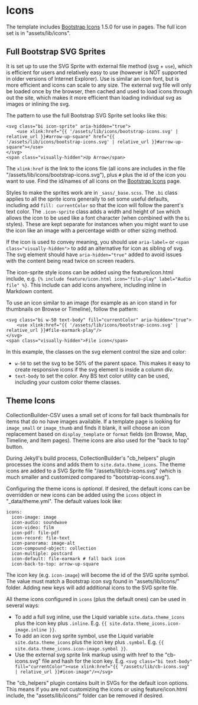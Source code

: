# Icons

The template includes [Bootstrap Icons](https://icons.getbootstrap.com/) 1.5.0 for use in pages. 
The full icon set is in "assets/lib/icons".

## Full Bootstrap SVG Sprites

It is set up to use the SVG Sprite with external file method (svg + `use`), which is efficient for users and relatively easy to use (however is NOT supported in older versions of Internet Explorer). 
Use is similar an icon font, but is more efficient and icons can scale to any size.
The external svg file will only be loaded once by the browser, then cached and used to load icons through out the site, which makes it more efficient than loading individual svg as images or inlining the svg.

The pattern to use the full Bootstrap SVG Sprite set looks like this:

```
<svg class="bi icon-sprite" aria-hidden="true">
    <use xlink:href="{{ '/assets/lib/icons/bootstrap-icons.svg' | relative_url }}#arrow-up-square" href="{{ '/assets/lib/icons/bootstrap-icons.svg' | relative_url }}#arrow-up-square"></use>
</svg>
<span class="visually-hidden">Up Arrow</span>
```

The `xlink:href` is the link to the icons file (all icons are includes in the file "/assets/lib/icons/bootstrap-icons.svg"), plus `#` plus the id of the icon you want to use. 
Find the id/names of all icons on the [Bootstrap Icons](https://icons.getbootstrap.com/) page.

Styles to make the sprites work are in `_sass/_base.scss`. 
The `.bi` class applies to all the sprite icons generally to set some useful defaults, including add `fill: currentColor` so that the icon will follow the parent's text color.
The `.icon-sprite` class adds a width and height of `1em` which allows the icon to be used like a font character (when combined with the `bi` styles).
These are kept separate for instances when you might want to use the icon like an image with a percentage width or other sizing method.

If the icon is used to convey meaning, you should use `aria-label=` or `<span class="visually-hidden">` to add an alternative for icon as sibling of svg.
The svg element should have `aria-hidden="true"` added to avoid issues with the content being read twice on screen readers. 

The icon-sprite style icons can be added using the feature/icon.html include, 
e.g. `{% include feature/icon.html icon="file-play" label="Audio file" %}`.
This include can add icons anywhere, including inline in Markdown content.

To use an icon similar to an image (for example as an icon stand in for thumbnails on Browse or Timeline), follow the pattern:

```
<svg class="bi w-50 text-body" fill="currentColor" aria-hidden="true">
    <use xlink:href="{{ '/assets/lib/icons/bootstrap-icons.svg' | relative_url }}#file-earmark-play"/>
</svg>
<span class="visually-hidden">File icon</span>
```

In this example, the classes on the svg element control the size and color: 

- `w-50` to set the svg to be 50% of the parent space. This makes it easy to create responsive icons if the svg element is inside a column div.
- `text-body` to set the color. Any BS text color utility can be used, including your custom color theme classes.

## Theme Icons

CollectionBuilder-CSV uses a small set of icons for fall back thumbnails for items that do no have images available. 
If a template page is looking for `image_small` or `image_thumb` and finds it blank, it will choose an icon replacement based on `display_template` or `format` fields (on Browse, Map, Timeline, and Item pages).
Theme icons are also used for the "back to top" button.

During Jekyll's build process, CollectionBuilder's "cb_helpers" plugin processes the icons and adds them to `site.data.theme_icons`. 
The theme icons are added to a SVG Sprite file "/assets/lib/cb-icons.svg" (which is much smaller and customized compared to "bootstrap-icons.svg").

Configuring the theme icons is *optional*. 
If desired, the default icons can be overridden or new icons can be added using the `icons` object in "_data/theme.yml". 
The default values look like:

```
icons: 
  icon-image: image
  icon-audio: soundwave
  icon-video: film
  icon-pdf: file-pdf
  icon-record: file-text
  icon-panorama: image-alt
  icon-compound-object: collection 
  icon-multiple: postcard
  icon-default: file-earmark # fall back icon
  icon-back-to-top: arrow-up-square
```

The icon key (e.g. `icon-image`) will become the id of the SVG sprite symbol. 
The value must match a Bootstrap icon svg found in "assets/lib/icons/" folder.
Adding new keys will add additional icons to the SVG sprite file.

All theme icons configured in `icons` (plus the default ones) can be used in several ways:

- To add a full svg inline, use the Liquid variable `site.data.theme_icons` plus the icon key plus `.inline`. E.g. `{{ site.data.theme_icons.icon-image.inline }}`.
- To add an icon svg sprite symbol, use the Liquid variable  `site.data.theme_icons` plus the icon key plus `.symbol`. E.g. `{{ site.data.theme_icons.icon-image.symbol }}`.
- Use the external svg sprite link markup using with href to the "cb-icons.svg" file and hash for the icon key. E.g. `<svg class="bi text-body" fill="currentColor"><use xlink:href="{{ "/assets/lib/cb-icons.svg" | relative_url }}#icon-image"/></svg>`

The "cb_helpers" plugin contains built in SVGs for the default icon options.
This means if you are not customizing the icons or using feature/icon.html include, the "assets/lib/icons/" folder can be removed if desired.
